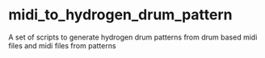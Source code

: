 # midi_to_hydrogen_drum_pattern
A set of scripts to generate hydrogen drum patterns from drum based midi files and midi files from patterns
